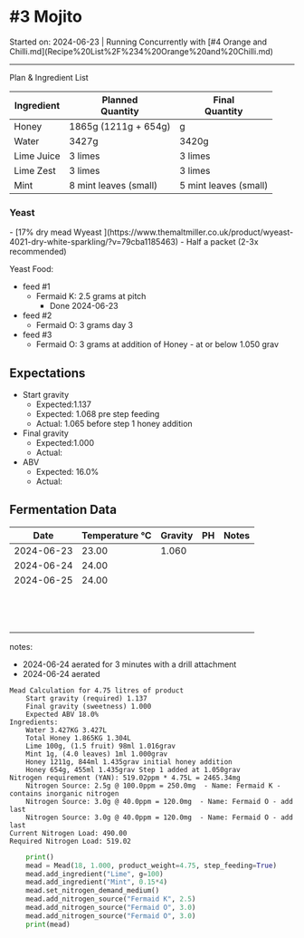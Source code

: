 <h1> #3 Mojito </h1>
Started on: 2024-06-23 | Running Concurrently with [#4 Orange and Chilli.md](Recipe%20List%2F%234%20Orange%20and%20Chilli.md)



<hr>

Plan & Ingredient List

| Ingredient | Planned<br/>Quantity  | Final<br/>Quantity    |
|------------|-----------------------|-----------------------|
| Honey      | 1865g (1211g + 654g)  | g                     |
| Water      | 3427g                 | 3420g                 |
| Lime Juice | 3 limes               | 3 limes               | 
| Lime Zest  | 3 limes               | 3 limes               | 
| Mint       | 8 mint leaves (small) | 5 mint leaves (small) | 



<h3>Yeast</h3>
- [17% dry mead Wyeast ](https://www.themaltmiller.co.uk/product/wyeast-4021-dry-white-sparkling/?v=79cba1185463)
  - Half a packet (2-3x recommended)


Yeast Food:
- feed #1 
  - Fermaid K: 2.5 grams at pitch
    - Done 2024-06-23
- feed #2
  - Fermaid O: 3 grams day 3 
- feed #3
  - Fermaid O: 3 grams at addition of Honey - at or below 1.050 grav

## Expectations

- Start gravity
  - Expected:1.137
  - Expected: 1.068 pre step feeding
  - Actual: 1.065 before step 1 honey addition 
- Final gravity
  - Expected:1.000
  - Actual:
- ABV 
  - Expected: 16.0%
  - Actual: 


<h2>Fermentation Data</h2>

| Date       | Temperature  °C | Gravity | PH  | Notes                                                      |
|------------|-----------------|---------|-----|------------------------------------------------------------|
| 2024-06-23 | 23.00           | 1.060   |     |                                                            |
| 2024-06-24 | 24.00           |         |     |                                                            |
| 2024-06-25           |  24.00               |         |     |                                                            |
|            |                 |         |     |                                                            |
|            |                 |         |     |                                                            |
|            |                 |         |     |                                                            |
|            |                 |         |     |                                                            |
|            |                 |         |     |                                                            |
|            |                 |         |     |                                                            |
|            |                 |         |     |                                                            |
|            |                 |         |     |                                                            |
|            |                 |         |     |                                                            |
|            |                 |         |     |                                                            |
|            |                 |         |     |                                                            |
|            |                 |         |     |                                                            |
|            |                 |         |     |                                                            |


notes: 
- 2024-06-24 aerated for 3 minutes with a drill attachment
- 2024-06-24 aerated 


```
Mead Calculation for 4.75 litres of product
	Start gravity (required) 1.137 
	Final gravity (sweetness) 1.000 
	Expected ABV 18.0% 
Ingredients: 
	Water 3.427KG 3.427L 
	Total Honey 1.865KG 1.304L
	Lime 100g, (1.5 fruit) 98ml 1.016grav 
	Mint 1g, (4.0 leaves) 1ml 1.000grav 
	Honey 1211g, 844ml 1.435grav initial honey addition
	Honey 654g, 455ml 1.435grav Step 1 added at 1.050grav
Nitrogen requirement (YAN): 519.02ppm * 4.75L = 2465.34mg
	Nitrogen Source: 2.5g @ 100.0ppm = 250.0mg  - Name: Fermaid K - contains inorganic nitrogen
	Nitrogen Source: 3.0g @ 40.0ppm = 120.0mg  - Name: Fermaid O - add last
	Nitrogen Source: 3.0g @ 40.0ppm = 120.0mg  - Name: Fermaid O - add last
Current Nitrogen Load: 490.00 
Required Nitrogen Load: 519.02
```

``` python
    print()
    mead = Mead(18, 1.000, product_weight=4.75, step_feeding=True)
    mead.add_ingredient("Lime", g=100)
    mead.add_ingredient("Mint", 0.15*4)
    mead.set_nitrogen_demand_medium()
    mead.add_nitrogen_source("Fermaid K", 2.5)
    mead.add_nitrogen_source("Fermaid O", 3.0)
    mead.add_nitrogen_source("Fermaid O", 3.0)
    print(mead)
```
